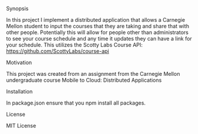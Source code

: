 Synopsis

In this project I implement a distributed application that allows a Carnegie Mellon student to input the courses that they are taking and share that with other people. Potentially this will allow for people other than administrators to see your course schedule and any time it updates they can have a link for your schedule. This utilizes the Scotty Labs Course API:  https://github.com/ScottyLabs/course-api

Motivation

This project was created from an assignment from the Carnegie Mellon undergraduate course Mobile to Cloud: Distributed Applications

Installation

In package.json ensure that you npm install all packages. 


License

MIT License